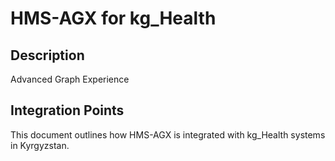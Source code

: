 # HMS-AGX for kg_Health

## Description

Advanced Graph Experience

## Integration Points

This document outlines how HMS-AGX is integrated with kg_Health systems in Kyrgyzstan.
